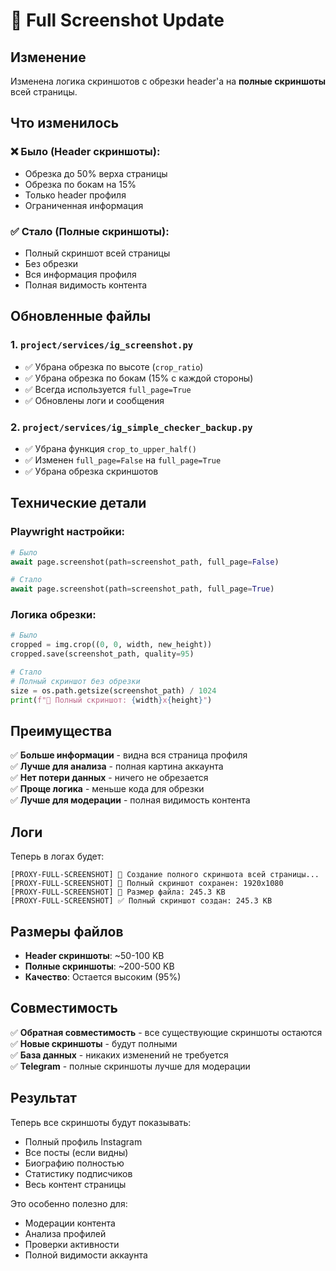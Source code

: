 # 📸 Full Screenshot Update

## Изменение

Изменена логика скриншотов с обрезки header'а на **полные скриншоты** всей страницы.

## Что изменилось

### ❌ Было (Header скриншоты):
- Обрезка до 50% верха страницы
- Обрезка по бокам на 15%
- Только header профиля
- Ограниченная информация

### ✅ Стало (Полные скриншоты):
- Полный скриншот всей страницы
- Без обрезки
- Вся информация профиля
- Полная видимость контента

## Обновленные файлы

### 1. `project/services/ig_screenshot.py`
- ✅ Убрана обрезка по высоте (`crop_ratio`)
- ✅ Убрана обрезка по бокам (15% с каждой стороны)
- ✅ Всегда используется `full_page=True`
- ✅ Обновлены логи и сообщения

### 2. `project/services/ig_simple_checker_backup.py`
- ✅ Убрана функция `crop_to_upper_half()`
- ✅ Изменен `full_page=False` на `full_page=True`
- ✅ Убрана обрезка скриншотов

## Технические детали

### Playwright настройки:
```python
# Было
await page.screenshot(path=screenshot_path, full_page=False)

# Стало  
await page.screenshot(path=screenshot_path, full_page=True)
```

### Логика обрезки:
```python
# Было
cropped = img.crop((0, 0, width, new_height))
cropped.save(screenshot_path, quality=95)

# Стало
# Полный скриншот без обрезки
size = os.path.getsize(screenshot_path) / 1024
print(f"📸 Полный скриншот: {width}x{height}")
```

## Преимущества

✅ **Больше информации** - видна вся страница профиля  
✅ **Лучше для анализа** - полная картина аккаунта  
✅ **Нет потери данных** - ничего не обрезается  
✅ **Проще логика** - меньше кода для обрезки  
✅ **Лучше для модерации** - полная видимость контента  

## Логи

Теперь в логах будет:
```
[PROXY-FULL-SCREENSHOT] 📸 Создание полного скриншота всей страницы...
[PROXY-FULL-SCREENSHOT] 📸 Полный скриншот сохранен: 1920x1080
[PROXY-FULL-SCREENSHOT] 📏 Размер файла: 245.3 KB
[PROXY-FULL-SCREENSHOT] ✅ Полный скриншот создан: 245.3 KB
```

## Размеры файлов

- **Header скриншоты**: ~50-100 KB
- **Полные скриншоты**: ~200-500 KB
- **Качество**: Остается высоким (95%)

## Совместимость

✅ **Обратная совместимость** - все существующие скриншоты остаются  
✅ **Новые скриншоты** - будут полными  
✅ **База данных** - никаких изменений не требуется  
✅ **Telegram** - полные скриншоты лучше для модерации  

## Результат

Теперь все скриншоты будут показывать:
- Полный профиль Instagram
- Все посты (если видны)
- Биографию полностью
- Статистику подписчиков
- Весь контент страницы

Это особенно полезно для:
- Модерации контента
- Анализа профилей
- Проверки активности
- Полной видимости аккаунта
